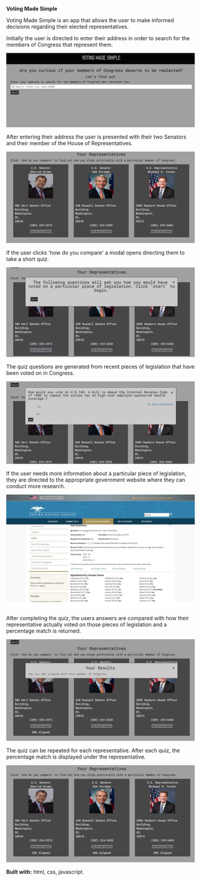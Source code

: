 **Voting Made Simple**


Voting Made Simple is an app that allows the user to make informed decisions regarding their elected representatives.

Initially the user is directed to enter their address in order to search for the members of Congress that represent them.


<img src="images/title-screen.jpg"
      />
      
      
After entering their address the user is presented with their two Senators and their member of the House of Representatives.


<img src="images/initial-results.jpg"
      />
      
      
If the user clicks 'how do you compare' a modal opens directing them to take a short quiz.


<img src="images/start-screen.jpg"
      />
      
      
The quiz questions are generated from recent pieces of legislation that have been voted on in Congress.


<img src="images/question-screen.jpg"
      />
      
      
If the user needs more information about a particular piece of legislation, they are directed to the appropriate government website where they can conduct more research.


<img src="images/more-info.jpg"
      />
      
      
After completing the quiz, the users answers are compared with how their representative actually voted on those pieces of legislation and a percentage match is returned.


<img src="images/individual-results.jpg"
      />
      
      
The quiz can be repeated for each representative. After each quiz, the percentage match is displayed under the representative.


<img src="images/final-results.jpg"
      />
      
      
**Built with:** html, css, javascript.

